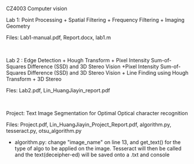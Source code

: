 CZ4003 Computer vision

Lab 1: Point Processing + Spatial Filtering + Frequency Filtering + Imaging Geometry  


Files: Lab1-manual.pdf, Report.docx, lab1.m

&nbsp;&nbsp;&nbsp;
 
Lab 2 : Edge Detection + Hough Transform + Pixel Intensity Sum-of-Squares Difference (SSD) and 3D Stereo Vision +Pixel Intensity Sum-of-Squares Difference (SSD) and 3D Stereo Vision + Line Finding using Hough Transform + 3D Stereo 

Fles: Lab2.pdf, Lin_HuangJiayin_report.pdf


&nbsp;&nbsp;&nbsp;


Project: Text Image Segmentation for Optimal Optical character recognition 

Files: Project.pdf,  Lin_HuangJiayin_Project_Report.pdf, algorithm.py, tesseract.py, otsu_algorithm.py

- algorithm.py: change "image_name" on line 13, and get_text() for the type of algo to be applied on the image. Tesseract will then be called and the text(deceipher-ed) will be saved onto a .txt and console   
